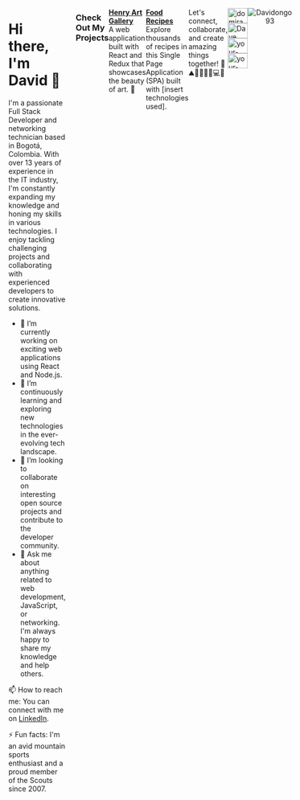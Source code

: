 <div style="display: flex; justify-content: space-between; align-items: flex-start;">
  <div style="flex: 1; padding-right: 20px;">
    <h1>Hi there, I'm David 👋</h1>
<p>
      I'm a passionate Full Stack Developer and networking technician based in Bogotá, Colombia. With over 13 years of experience in the IT industry, I'm constantly expanding my knowledge and honing my skills in various technologies. I enjoy tackling challenging projects and collaborating with experienced developers to create innovative solutions.
 </p>
   <ul>
      <li>🔭 I’m currently working on exciting web applications using React and Node.js.</li>
      <li>🌱 I’m continuously learning and exploring new technologies in the ever-evolving tech landscape.</li>
      <li>👯 I’m looking to collaborate on interesting open source projects and contribute to the developer community.</li>
      <li>💬 Ask me about anything related to web development, JavaScript, or networking. I'm always happy to share my knowledge and help others.</li>
    </ul>
    
   <p>
      📫 How to reach me: You can connect with me on <a href="https://linkedin.com/in/davidongo93">LinkedIn</a>.
   </p>
    
  <p>
      ⚡ Fun facts: I'm an avid mountain sports enthusiast and a proud member of the Scouts since 2007.
   </p>
  </div>

<h3>Check Out My Projects</h3>

<p>
  <a href="https://pf-arts-client.vercel.app/" target="_blank"><strong>Henry Art Gallery</strong></a><br />
  A web application built with React and Redux that showcases the beauty of art. 🎨
</p>

<p>
  <a href="https://food-frontend-six.vercel.app/" target="_blank"><strong>Food Recipes</strong></a><br />
  Explore thousands of recipes in this Single Page Application (SPA) built with [insert technologies used].
</p>

<p>
  Let's connect, collaborate, and create amazing things together! 🚀⛰️🏃‍♂️🏊‍♂️💻🌟
</p>

<p>
  <a href="https://twitter.com/domirandar" target="_blank"><img src="https://raw.githubusercontent.com/rahuldkjain/github-profile-readme-generator/master/src/images/icons/Social/twitter.svg" alt="domirandar" height="30" width="40" /></a>
  <a href="https://linkedin.com/in/david-orlando-miranda-roa-7239b0264/" target="_blank"><img src="https://raw.githubusercontent.com/rahuldkjain/github-profile-readme-generator/master/src/images/icons/Social/linked-in-alt.svg" alt="Dave" height="30" width="40" /></a>
  <a href="https://instagram.com/davegoes2rock" target="_blank"><img src="https://raw.githubusercontent.com/rahuldkjain/github-profile-readme-generator/master/src/images/icons/Social/instagram.svg" alt="your-instagram-handle" height="30" width="40" /></a>
  <a href="https://wa.me/573015740156" target="_blank"><img src="https://raw.githubusercontent.com/rahuldkjain/github-profile-readme-generator/master/src/images/icons/Social/whatsapp.svg" alt="your-whatsapp-number" height="30" width="40" /></a>
</p>
<p align="center">
  <img src="https://komarev.com/ghpvc/?username=Davidongo93&label=Profile%20views&color=f953ab&style=flat" alt="Davidongo93" />
</p>

